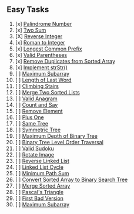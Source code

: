 ## Easy Tasks
1. [x] [Palindrome Number](https://leetcode.com/problems/palindrome-number/)
2. [x] [Two Sum](https://leetcode.com/problems/two-sum/)
3. [X] [Reverse Integer](https://leetcode.com/problems/reverse-integer/)
4. [x] [Roman to Integer](https://leetcode.com/problems/roman-to-integer/)
5. [x] [Longest Common Prefix](https://leetcode.com/problems/longest-common-prefix/)
6. [x] [Valid Parentheses](https://leetcode.com/problems/valid-parentheses/)
7. [x] [Remove Duplicates from Sorted Array](https://leetcode.com/problems/remove-duplicates-from-sorted-array/)
8. [x] [Implement strStr()](https://leetcode.com/problems/implement-strstr/)
9. [ ] [Maximum Subarray](https://leetcode.com/problems/maximum-subarray/)
10. [ ] [Length of Last Word](https://leetcode.com/problems/length-of-last-word/)
11. [ ] [Climbing Stairs](https://leetcode.com/problems/climbing-stairs/)
12. [ ] [Merge Two Sorted Lists](https://leetcode.com/problems/merge-two-sorted-lists/)
13. [ ] [Valid Anagram](https://leetcode.com/problems/valid-anagram/)
14. [ ] [Count and Say](https://leetcode.com/problems/count-and-say/)
15. [ ] [Remove Element](https://leetcode.com/problems/remove-element/)
16. [ ] [Plus One](https://leetcode.com/problems/plus-one/)
17. [ ] [Same Tree](https://leetcode.com/problems/same-tree/)
18. [ ] [Symmetric Tree](https://leetcode.com/problems/symmetric-tree/)
19. [ ] [Maximum Depth of Binary Tree](https://leetcode.com/problems/maximum-depth-of-binary-tree/)
20. [ ] [Binary Tree Level Order Traversal](https://leetcode.com/problems/binary-tree-level-order-traversal/)
21. [ ] [Valid Sudoku](https://leetcode.com/problems/valid-sudoku/)
22. [ ] [Rotate Image](https://leetcode.com/problems/rotate-image/)
23. [ ] [Reverse Linked List](https://leetcode.com/problems/reverse-linked-list/)
24. [ ] [Linked List Cycle](https://leetcode.com/problems/linked-list-cycle/)
25. [ ] [Minimum Path Sum](https://leetcode.com/problems/minimum-path-sum/)
26. [ ] [Convert Sorted Array to Binary Search Tree](https://leetcode.com/problems/convert-sorted-array-to-binary-search-tree/)
27. [ ] [Merge Sorted Array](https://leetcode.com/problems/merge-sorted-array/)
28. [ ] [Pascal's Triangle](https://leetcode.com/problems/pascals-triangle/)
29. [ ] [First Bad Version](https://leetcode.com/problems/first-bad-version/)
30. [ ] [Maximum Subarray](https://leetcode.com/problems/maximum-subarray/)
